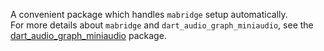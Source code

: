 A convenient package which handles `mabridge` setup automatically.\
For more details about `mabridge` and `dart_audio_graph_miniaudio`, see the [dart_audio_graph_miniaudio](https://github.com/SKKbySSK/dart_audio_graph/tree/main/packages/dart_audio_graph_miniaudio) package.
